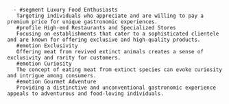       - #segment Luxury Food Enthusiasts
       Targeting individuals who appreciate and are willing to pay a premium price for unique gastronomic experiences.
       #profile High-end Restaurants and Specialized Stores
       Focusing on establishments that cater to a sophisticated clientele and are known for offering exclusive and high-quality products.
       #emotion Exclusivity
       Offering meat from revived extinct animals creates a sense of exclusivity and rarity for customers.
       #emotion Curiosity
       The concept of eating meat from extinct species can evoke curiosity and intrigue among consumers.
       #emotion Gourmet Adventure
       Providing a distinctive and unconventional gastronomic experience appeals to adventurous and food-loving individuals.

